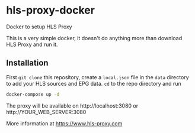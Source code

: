# hls-proxy-docker
Docker to setup HLS Proxy

This is a very simple docker, it doesn't do anything more than download HLS Proxy and run it.

## Installation

First `git clone` this repository, create a `local.json` file in the `data` directory to add your HLS sources and EPG data. 
`cd` to the repo directory and run
```bash
docker-compose up -d
```

The proxy will be available on http://localhost:3080 or http://YOUR_WEB_SERVER:3080

More information at https://www.hls-proxy.com
